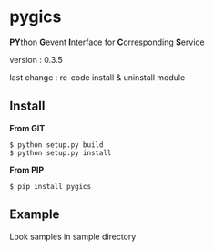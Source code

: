 # pygics

**PY**thon **G**event **I**nterface for **C**orresponding **S**ervice

version : 0.3.5

last change : re-code install & uninstall module

## Install

**From GIT**

	$ python setup.py build
	$ python setup.py install

**From PIP**

	$ pip install pygics

## Example

Look samples in sample directory